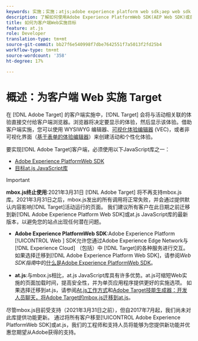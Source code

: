 ```yaml
---
keywords: 实施；实施；atjs;adobe experience platform web sdk;aep web sdk
description: 了解如何使用Adobe Experience PlatformWeb SDK(AEP Web SDK)或目标at.js JavaScript库为客户端Web实施Adobe Target。
title: 如何为客户端Web实施目标
feature: at.js
role: Developer
translation-type: tm+mt
source-git-commit: bb27f6e540998f7dbe7642551f7a5013f2fd25b4
workflow-type: tm+mt
source-wordcount: '358'
ht-degree: 17%

---
```



# 概述：为客户端 Web 实施 Target

在 [!DNL Adobe Target] 的客户端实施中，[!DNL Target] 会将与活动相关联的体验直接交付给客户端浏览器。浏览器将决定要显示的体验，然后显示该体验。借助客户端实施，您可以使用 WYSIWYG 编辑器、[可视化体验编辑器](/help/c-experiences/c-visual-experience-composer/visual-experience-composer.md) (VEC)，或者非可视化界面（[基于表单的体验编辑器](/help/c-experiences/form-experience-composer.md)）来创建活动和个性化体验。

要实现[!DNL Adobe Target]客户端，必须使用以下JavaScript库之一：

* [Adobe Experience PlatformWeb SDK](/help/c-implementing-target/c-implementing-target-for-client-side-web/aep-web-sdk.md)
* [目标at.js JavaScript库](/help/c-implementing-target/c-implementing-target-for-client-side-web/c-how-atjs-works/how-atjs-works.md)

>[!IMPORTANT]
>
>**mbox.js终止使用**:2021年3月31日 [!DNL Adobe Target] 将不再支持mbox.js库。2021年3月31日之后，mbox.js发出的所有调用将正常失败，并会通过提供默认内容影响[!DNL Target]活动运行的页面。 我们建议所有客户在此日期之前迁移到新[!DNL Adobe Experience Platform Web SDK]或at.js JavaScript库的最新版本，以避免您的站点出现任何潜在问题。
>
>* **Adobe Experience PlatformWeb SDK**:Adobe Experience Platform [!UICONTROL Web ] SDK允许您通过Adobe Experience Edge Network与 [!DNL Experience Cloud] （包括）中 [!DNL Target]的各种服务进行交互。如果选择迁移到[!DNL Adobe Experience Platform Web SDK]，请参阅&#x200B;*Web SDK指南*&#x200B;中的[什么是Adobe Experience PlatformWeb SDK](/help/c-implementing-target/c-implementing-target-for-client-side-web/aep-web-sdk.md)。
   >
   >
* **at.js**:与mbox.js相比，at.js JavaScript库具有许多优势。at.js可缩短Web实施的页面加载时间，提高安全性，并为单页应用程序提供更好的实施选项。 如果选择迁移到at.js，请参阅[At.js工作方式](/help/c-implementing-target/c-implementing-target-for-client-side-web/c-how-atjs-works/how-atjs-works.md)和[Adobe Target技能生成器：开发人员聊天，将Adobe Target的mbox.js迁移到at.js](https://seminars.adobeconnect.com/ptdo6mfo6qn6/?proto=true)。
>
>
尽管mbox.js目前受支持（2021年3月31日之前），但自2017年7月起，我们尚未对此库提供功能更新。 通过将所有客户移至[!UICONTROL Adobe Experience PlatformWeb SDK]或at.js，我们的工程师和支持人员将能够为您提供新功能并优惠您期望从Adobe获得的支持。
